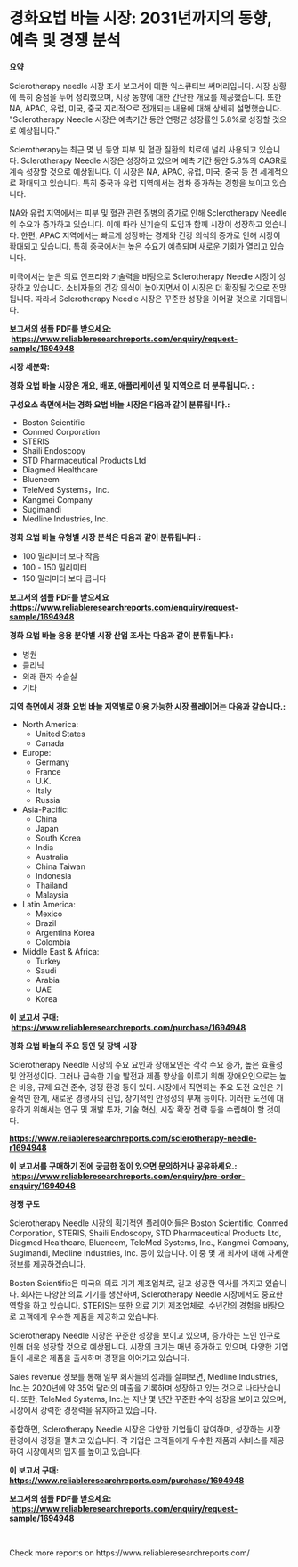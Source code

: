 <p><h1>경화요법 바늘 시장: 2031년까지의 동향, 예측 및 경쟁 분석</h1></p><p><strong>요약</strong></p>
<p><p>Sclerotherapy needle 시장 조사 보고서에 대한 익스큐티브 써머리입니다. 시장 상황에 특히 중점을 두어 정리했으며, 시장 동향에 대한 간단한 개요를 제공했습니다. 또한 NA, APAC, 유럽, 미국, 중국 지리적으로 전개되는 내용에 대해 상세히 설명했습니다. "Sclerotherapy Needle 시장은 예측기간 동안 연평균 성장률인 5.8%로 성장할 것으로 예상됩니다."</p><p>Sclerotherapy는 최근 몇 년 동안 피부 및 혈관 질환의 치료에 널리 사용되고 있습니다. Sclerotherapy Needle 시장은 성장하고 있으며 예측 기간 동안 5.8%의 CAGR로 계속 성장할 것으로 예상됩니다. 이 시장은 NA, APAC, 유럽, 미국, 중국 등 전 세계적으로 확대되고 있습니다. 특히 중국과 유럽 지역에서는 점차 증가하는 경향을 보이고 있습니다.</p><p>NA와 유럽 지역에서는 피부 및 혈관 관련 질병의 증가로 인해 Sclerotherapy Needle의 수요가 증가하고 있습니다. 이에 따라 신기술의 도입과 함께 시장이 성장하고 있습니다. 한편, APAC 지역에서는 빠르게 성장하는 경제와 건강 의식의 증가로 인해 시장이 확대되고 있습니다. 특히 중국에서는 높은 수요가 예측되며 새로운 기회가 열리고 있습니다.</p><p>미국에서는 높은 의료 인프라와 기술력을 바탕으로 Sclerotherapy Needle 시장이 성장하고 있습니다. 소비자들의 건강 의식이 높아지면서 이 시장은 더 확장될 것으로 전망됩니다. 따라서 Sclerotherapy Needle 시장은 꾸준한 성장을 이어갈 것으로 기대됩니다.</p></p>
<p><strong>보고서의 샘플 PDF를 받으세요: &nbsp;<a href="https://www.reliableresearchreports.com/enquiry/request-sample/1694948">https://www.reliableresearchreports.com/enquiry/request-sample/1694948</a></strong></p>
<p><strong>시장 세분화:</strong></p>
<p><strong> 경화 요법 바늘 시장은 개요, 배포, 애플리케이션 및 지역으로 더 분류됩니다. :</strong></p>
<p><strong>구성요소 측면에서는 경화 요법 바늘 시장은 다음과 같이 분류됩니다.:</strong></p>
<p><ul><li>Boston Scientific</li><li>Conmed Corporation</li><li>STERIS</li><li>Shaili Endoscopy</li><li>STD Pharmaceutical Products Ltd</li><li>Diagmed Healthcare</li><li>Blueneem</li><li>TeleMed Systems，Inc.</li><li>Kangmei Company</li><li>Sugimandi</li><li>Medline Industries, Inc.</li></ul></p>
<p><strong> 경화 요법 바늘 유형별 시장 분석은 다음과 같이 분류됩니다.:</strong></p>
<p><ul><li>100 밀리미터 보다 작음</li><li>100 - 150 밀리미터</li><li>150 밀리미터 보다 큽니다</li></ul></p>
<p><strong>보고서의 샘플 PDF를 받으세요 :<a href="https://www.reliableresearchreports.com/enquiry/request-sample/1694948">https://www.reliableresearchreports.com/enquiry/request-sample/1694948</a></strong></p>
<p><strong> 경화 요법 바늘 응용 분야별 시장 산업 조사는 다음과 같이 분류됩니다.:</strong></p>
<p><ul><li>병원</li><li>클리닉</li><li>외래 환자 수술실</li><li>기타</li></ul></p>
<p><strong>지역 측면에서 경화 요법 바늘 지역별로 이용 가능한 시장 플레이어는 다음과 같습니다.:</strong></p>
<p><ul>
    <li>
        North America:
        <ul>
            <li>United States</li>
            <li>Canada</li>
        </ul>
    </li>
    <li>
        Europe:
        <ul>
            <li>Germany</li>
            <li>France</li>
            <li>U.K.</li>
            <li>Italy</li>
            <li>Russia</li>
        </ul>
    </li>
    <li>
        Asia-Pacific:
        <ul>
            <li>China</li>
            <li>Japan</li>
            <li>South Korea</li>
            <li>India</li>
            <li>Australia</li>
            <li>China Taiwan</li>
            <li>Indonesia</li>
            <li>Thailand</li>
            <li>Malaysia</li>
        </ul>
    </li>
    <li>
        Latin America:
        <ul>
            <li>Mexico</li>
            <li>Brazil</li>
            <li>Argentina Korea</li>
            <li>Colombia</li>
        </ul>
    </li>
    <li>
        Middle East & Africa:
        <ul>
            <li>Turkey</li>
            <li>Saudi</li>
            <li>Arabia</li>
            <li>UAE</li>
            <li>Korea</li>
        </ul>
    </li>
    </ul></p>
<p><strong>이 보고서 구매: &nbsp;<a href="https://www.reliableresearchreports.com/purchase/1694948">https://www.reliableresearchreports.com/purchase/1694948</a></strong></p>
<p><strong>경화 요법 바늘의 주요 동인 및 장벽 시장</strong></p>
<p><p>Sclerotherapy Needle 시장의 주요 요인과 장애요인은 각각 수요 증가, 높은 효율성 및 안전성이다. 그러나 급속한 기술 발전과 제품 향상을 이루기 위해 장애요인으로는 높은 비용, 규제 요건 준수, 경쟁 환경 등이 있다. 시장에서 직면하는 주요 도전 요인은 기술적인 한계, 새로운 경쟁사의 진입, 장기적인 안정성의 부재 등이다. 이러한 도전에 대응하기 위해서는 연구 및 개발 투자, 기술 혁신, 시장 확장 전략 등을 수립해야 할 것이다.</p></p>
<p><strong><a href="https://www.reliableresearchreports.com/sclerotherapy-needle-r1694948">https://www.reliableresearchreports.com/sclerotherapy-needle-r1694948</a></strong></p>
<p><strong>이 보고서를 구매하기 전에 궁금한 점이 있으면 문의하거나 공유하세요.: &nbsp;<a href="https://www.reliableresearchreports.com/enquiry/pre-order-enquiry/1694948">https://www.reliableresearchreports.com/enquiry/pre-order-enquiry/1694948</a></strong></p>
<p><strong>경쟁 구도</strong></p>
<p><p>Sclerotherapy Needle 시장의 획기적인 플레이어들은 Boston Scientific, Conmed Corporation, STERIS, Shaili Endoscopy, STD Pharmaceutical Products Ltd, Diagmed Healthcare, Blueneem, TeleMed Systems, Inc., Kangmei Company, Sugimandi, Medline Industries, Inc. 등이 있습니다. 이 중 몇 개 회사에 대해 자세한 정보를 제공하겠습니다.</p><p>Boston Scientific은 미국의 의료 기기 제조업체로, 길고 성공한 역사를 가지고 있습니다. 회사는 다양한 의료 기기를 생산하며, Sclerotherapy Needle 시장에서도 중요한 역할을 하고 있습니다. STERIS는 또한 의료 기기 제조업체로, 수년간의 경험을 바탕으로 고객에게 우수한 제품을 제공하고 있습니다.</p><p>Sclerotherapy Needle 시장은 꾸준한 성장을 보이고 있으며, 증가하는 노인 인구로 인해 더욱 성장할 것으로 예상됩니다. 시장의 크기는 매년 증가하고 있으며, 다양한 기업들이 새로운 제품을 출시하며 경쟁을 이어가고 있습니다.</p><p>Sales revenue 정보를 통해 일부 회사들의 성과를 살펴보면, Medline Industries, Inc.는 2020년에 약 35억 달러의 매출을 기록하며 성장하고 있는 것으로 나타났습니다. 또한, TeleMed Systems, Inc.는 지난 몇 년간 꾸준한 수익 성장을 보이고 있으며, 시장에서 강력한 경쟁력을 유지하고 있습니다.</p><p>종합하면, Sclerotherapy Needle 시장은 다양한 기업들이 참여하며, 성장하는 시장 환경에서 경쟁을 펼치고 있습니다. 각 기업은 고객들에게 우수한 제품과 서비스를 제공하여 시장에서의 입지를 높이고 있습니다.</p></p>
<p><strong>이 보고서 구매: &nbsp; <a href="https://www.reliableresearchreports.com/purchase/1694948">https://www.reliableresearchreports.com/purchase/1694948</a></strong></p>
<p><strong>보고서의 샘플 PDF를 받으세요: &nbsp;<a href="https://www.reliableresearchreports.com/enquiry/request-sample/1694948">https://www.reliableresearchreports.com/enquiry/request-sample/1694948</a></strong><strong></strong></p>
<p>&nbsp;</p>
<p>Check more reports on https://www.reliableresearchreports.com/</p>